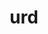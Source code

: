 ---
category: 3-letters
denotation: null
name: urd
reference_link: https://www.etymonline.com/word/urd
root_language: null
root_name: null
title: urd
type: free
word_sums:
- respelling: urd
  sum: 'Urd + '
---